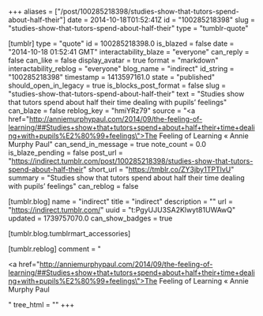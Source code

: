 +++
aliases = ["/post/100285218398/studies-show-that-tutors-spend-about-half-their"]
date = 2014-10-18T01:52:41Z
id = "100285218398"
slug = "studies-show-that-tutors-spend-about-half-their"
type = "tumblr-quote"

[tumblr]
type = "quote"
id = 100285218398.0
is_blazed = false
date = "2014-10-18 01:52:41 GMT"
interactability_blaze = "everyone"
can_reply = false
can_like = false
display_avatar = true
format = "markdown"
interactability_reblog = "everyone"
blog_name = "indirect"
id_string = "100285218398"
timestamp = 1413597161.0
state = "published"
should_open_in_legacy = true
is_blocks_post_format = false
slug = "studies-show-that-tutors-spend-about-half-their"
text = "Studies show that tutors spend about half their time dealing with pupils’ feelings"
can_blaze = false
reblog_key = "hmiYRz79"
source = "<a href=\"http://anniemurphypaul.com/2014/09/the-feeling-of-learning/##Studies+show+that+tutors+spend+about+half+their+time+dealing+with+pupils%E2%80%99+feelings\">The Feeling of Learning « Annie Murphy Paul</a>"
can_send_in_message = true
note_count = 0.0
is_blaze_pending = false
post_url = "https://indirect.tumblr.com/post/100285218398/studies-show-that-tutors-spend-about-half-their"
short_url = "https://tmblr.co/ZY3jby1TPTlvU"
summary = "Studies show that tutors spend about half their time dealing with pupils’ feelings"
can_reblog = false

[tumblr.blog]
name = "indirect"
title = "indirect"
description = ""
url = "https://indirect.tumblr.com/"
uuid = "t:PgyUJU3SA2Klwyt81UWAwQ"
updated = 1739757070.0
can_show_badges = true

[tumblr.blog.tumblrmart_accessories]

[tumblr.reblog]
comment = "<p><a href=\"http://anniemurphypaul.com/2014/09/the-feeling-of-learning/##Studies+show+that+tutors+spend+about+half+their+time+dealing+with+pupils%E2%80%99+feelings\">The Feeling of Learning « Annie Murphy Paul</a></p>"
tree_html = ""
+++
